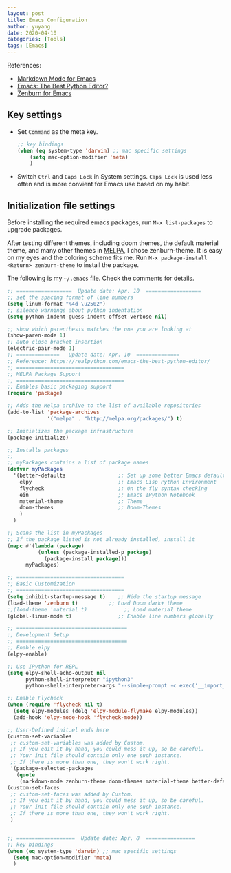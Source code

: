 ```yaml
---
layout: post
title: Emacs Configuration
author: yuyang
date: 2020-04-10
categories: [Tools]
tags: [Emacs]
---
```

References:
- [Markdown Mode for Emacs](https://jblevins.org/projects/markdown-mode/)
- [Emacs: The Best Python Editor?](https://realpython.com/emacs-the-best-python-editor/)
- [Zenburn for Emacs](https://github.com/bbatsov/zenburn-emacs)

## Key settings
- Set `Command` as the meta key.
  ```lisp
  ;; key bindings
  (when (eq system-type 'darwin) ;; mac specific settings
	  (setq mac-option-modifier 'meta)
	  )
  ```
- Switch `Ctrl` and `Caps Lock` in System settings. `Caps Lock` is used less often and is more convient for Emacs use based on my habit.

## Initialization file settings

Before installing the required emacs packages, run `M-x list-packages` to upgrade packages.

After testing different themes, including doom themes, the default material theme, and many other themes in [MELPA](https://melpa.org/#/), I chose zenburn-theme. It is easy on my eyes and the coloring scheme fits me. Run `M-x package-install <Return> zenburn-theme` to install the package.

The following is my `~/.emacs` file. Check the comments for details.

```lisp
;; ==================  Update date: Apr. 10  ==================
;; set the spacing format of line numbers
(setq linum-format "%4d \u2502")
;; silence warnings about python indentation
(setq python-indent-guess-indent-offset-verbose nil)

;; show which parenthesis matches the one you are looking at
(show-paren-mode 1)
;; auto close bracket insertion
(electric-pair-mode 1)
;; ==============   Update date: Apr. 10  ==============
;; Reference: https://realpython.com/emacs-the-best-python-editor/
;; ===================================
;; MELPA Package Support
;; ===================================
;; Enables basic packaging support
(require 'package)

;; Adds the Melpa archive to the list of available repositories
(add-to-list 'package-archives
             '("melpa" . "http://melpa.org/packages/") t)

;; Initializes the package infrastructure
(package-initialize)

;; Installs packages
;;
;; myPackages contains a list of package names
(defvar myPackages
  '(better-defaults                 ;; Set up some better Emacs defaults
    elpy                            ;; Emacs Lisp Python Environment
    flycheck                        ;; On the fly syntax checking
    ein                             ;; Emacs IPython Notebook
    material-theme                  ;; Theme
    doom-themes                     ;; Doom-Themes
    )
  )

;; Scans the list in myPackages
;; If the package listed is not already installed, install it
(mapc #'(lambda (package)
          (unless (package-installed-p package)
            (package-install package)))
      myPackages)

;; ===================================
;; Basic Customization
;; ===================================
(setq inhibit-startup-message t)    ;; Hide the startup message
(load-theme 'zenburn t)          ;; Load Doom dark+ theme
;;(load-theme 'material t)            ;; Load material theme
(global-linum-mode t)               ;; Enable line numbers globally

;; ====================================
;; Development Setup
;; ====================================
;; Enable elpy
(elpy-enable)

;; Use IPython for REPL
(setq elpy-shell-echo-output nil
      python-shell-interpreter "ipython3"
      python-shell-interpreter-args "--simple-prompt -c exec('__import__(\\'readline\\')') -i")

;; Enable Flycheck
(when (require 'flycheck nil t)
  (setq elpy-modules (delq 'elpy-module-flymake elpy-modules))
  (add-hook 'elpy-mode-hook 'flycheck-mode))

;; User-Defined init.el ends here
(custom-set-variables
 ;; custom-set-variables was added by Custom.
 ;; If you edit it by hand, you could mess it up, so be careful.
 ;; Your init file should contain only one such instance.
 ;; If there is more than one, they won't work right.
 '(package-selected-packages
   (quote
    (markdown-mode zenburn-theme doom-themes material-theme better-defaults))))
(custom-set-faces
 ;; custom-set-faces was added by Custom.
 ;; If you edit it by hand, you could mess it up, so be careful.
 ;; Your init file should contain only one such instance.
 ;; If there is more than one, they won't work right.
 )


;; ===================  Update date: Apr. 8  ================
;; key bindings
(when (eq system-type 'darwin) ;; mac specific settings
  (setq mac-option-modifier 'meta)
  )
```









